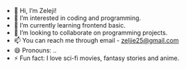 - 👋 Hi, I’m Zeleji!
- 👀 I’m interested in coding and programming.
- 🌱 I’m currently learning frontend basic.
- 💞️ I’m looking to collaborate on programming projects.
- 📫 You can reach me through email - zeljie25@gmail.com
- 😄 Pronouns: ..
- ⚡ Fun fact: I love sci-fi movies, fantasy stories and anime.  

<!---
Zeleji/Zeleji is a ✨ special ✨ repository because its `README.md` (this file) appears on your GitHub profile.
You can click the Preview link to take a look at your changes.
--->

